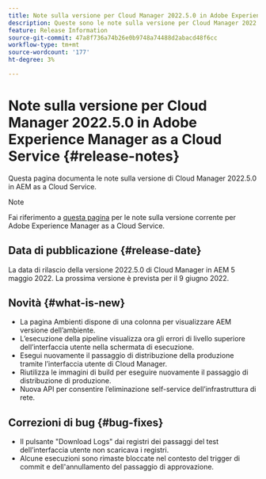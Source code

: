 ```yaml
---
title: Note sulla versione per Cloud Manager 2022.5.0 in Adobe Experience Manager as a Cloud Service
description: Queste sono le note sulla versione per Cloud Manager 2022.5.0 in AEM as a Cloud Service.
feature: Release Information
source-git-commit: 47a8f736a74b26e0b9748a74488d2abacd48f6cc
workflow-type: tm+mt
source-wordcount: '177'
ht-degree: 3%

---
```



# Note sulla versione per Cloud Manager 2022.5.0 in Adobe Experience Manager as a Cloud Service {#release-notes}

Questa pagina documenta le note sulla versione di Cloud Manager 2022.5.0 in AEM as a Cloud Service.

>[!NOTE]
>
>Fai riferimento a [questa pagina](/help/release-notes/release-notes-cloud/release-notes-current.md) per le note sulla versione corrente per Adobe Experience Manager as a Cloud Service.

## Data di pubblicazione {#release-date}

La data di rilascio della versione 2022.5.0 di Cloud Manager in AEM 5 maggio 2022. La prossima versione è prevista per il 9 giugno 2022.

## Novità {#what-is-new}

* La pagina Ambienti dispone di una colonna per visualizzare AEM versione dell’ambiente.
* L’esecuzione della pipeline visualizza ora gli errori di livello superiore dell’interfaccia utente nella schermata di esecuzione.
* Esegui nuovamente il passaggio di distribuzione della produzione tramite l’interfaccia utente di Cloud Manager.
* Riutilizza le immagini di build per eseguire nuovamente il passaggio di distribuzione di produzione.
* Nuova API per consentire l’eliminazione self-service dell’infrastruttura di rete.

## Correzioni di bug {#bug-fixes}

* Il pulsante &quot;Download Logs&quot; dai registri dei passaggi del test dell’interfaccia utente non scaricava i registri.
* Alcune esecuzioni sono rimaste bloccate nel contesto del trigger di commit e dell&#39;annullamento del passaggio di approvazione.
